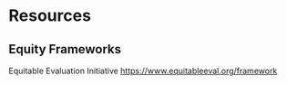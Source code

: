 # Resources

## Equity Frameworks

Equitable Evaluation Initiative https://www.equitableeval.org/framework
